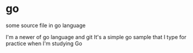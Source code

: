 go
==

some source file in go language

I'm a newer of go language and git
It's a simple go sample that I type for practice when I'm studying Go
